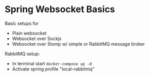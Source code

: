 # Spring Websocket Basics

Basic setups for
* Plain websocket
* Websocket over Sockjs
* Websocket over Stomp w/ simple or RabbitMQ message broker

RabbitMQ setup:
* In terminal start `docker-compose up -d`
* Activate spring profile "local-rabbitmq"
